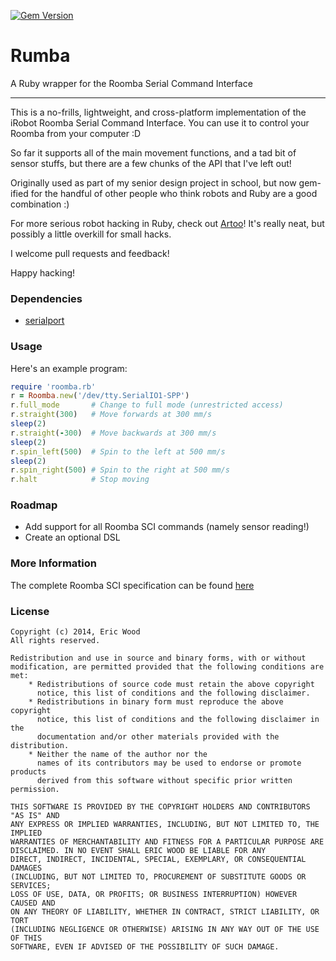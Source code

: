 [![Gem Version](https://badge.fury.io/rb/rumba.svg)](http://badge.fury.io/rb/rumba)

# Rumba
A Ruby wrapper for the Roomba Serial Command Interface

- - -

This is a no-frills, lightweight, and cross-platform implementation of the iRobot Roomba Serial Command Interface. You can use it to control your Roomba from your computer :D

So far it supports all of the main movement functions, and a tad bit of sensor stuffs, but there are a few chunks of the API that I've left out!

Originally used as part of my senior design project in school, but now gem-ified for the handful of other people who think robots and Ruby are a good combination :)

For more serious robot hacking in Ruby, check out [Artoo](http://artoo.io/)! It's really neat, but possibly a little overkill for small hacks.

I welcome pull requests and feedback!

Happy hacking!

### Dependencies
* [serialport](http://ruby-serialport.rubyforge.org/)

### Usage

Here's an example program:

```ruby
require 'roomba.rb'
r = Roomba.new('/dev/tty.SerialIO1-SPP')
r.full_mode       # Change to full mode (unrestricted access)
r.straight(300)   # Move forwards at 300 mm/s
sleep(2)
r.straight(-300)  # Move backwards at 300 mm/s
sleep(2)
r.spin_left(500)  # Spin to the left at 500 mm/s
sleep(2)
r.spin_right(500) # Spin to the right at 500 mm/s
r.halt            # Stop moving
```

### Roadmap
* Add support for all Roomba SCI commands (namely sensor reading!)
* Create an optional DSL

### More Information

The complete Roomba SCI specification can be found [here](http://www.irobot.com/images/consumer/hacker/roomba_sci_spec_manual.pdf)

### License

```
Copyright (c) 2014, Eric Wood
All rights reserved.

Redistribution and use in source and binary forms, with or without
modification, are permitted provided that the following conditions are met:
    * Redistributions of source code must retain the above copyright
      notice, this list of conditions and the following disclaimer.
    * Redistributions in binary form must reproduce the above copyright
      notice, this list of conditions and the following disclaimer in the
      documentation and/or other materials provided with the distribution.
    * Neither the name of the author nor the
      names of its contributors may be used to endorse or promote products
      derived from this software without specific prior written permission.

THIS SOFTWARE IS PROVIDED BY THE COPYRIGHT HOLDERS AND CONTRIBUTORS "AS IS" AND
ANY EXPRESS OR IMPLIED WARRANTIES, INCLUDING, BUT NOT LIMITED TO, THE IMPLIED
WARRANTIES OF MERCHANTABILITY AND FITNESS FOR A PARTICULAR PURPOSE ARE
DISCLAIMED. IN NO EVENT SHALL ERIC WOOD BE LIABLE FOR ANY
DIRECT, INDIRECT, INCIDENTAL, SPECIAL, EXEMPLARY, OR CONSEQUENTIAL DAMAGES
(INCLUDING, BUT NOT LIMITED TO, PROCUREMENT OF SUBSTITUTE GOODS OR SERVICES;
LOSS OF USE, DATA, OR PROFITS; OR BUSINESS INTERRUPTION) HOWEVER CAUSED AND
ON ANY THEORY OF LIABILITY, WHETHER IN CONTRACT, STRICT LIABILITY, OR TORT
(INCLUDING NEGLIGENCE OR OTHERWISE) ARISING IN ANY WAY OUT OF THE USE OF THIS
SOFTWARE, EVEN IF ADVISED OF THE POSSIBILITY OF SUCH DAMAGE.
```
